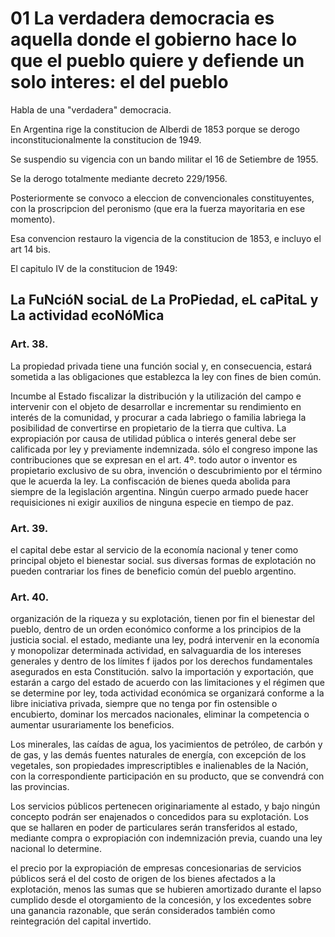 # 01 La verdadera democracia es aquella donde el gobierno hace lo que el pueblo quiere y defiende un solo interes: el del pueblo

Habla de una "verdadera" democracia. 

En Argentina rige la constitucion de Alberdi de 1853 porque se derogo inconstitucionalmente la constitucion de 1949.

Se suspendio su vigencia con un bando militar el 16 de Setiembre de 1955.

Se la derogo totalmente mediante decreto 229/1956.

Posteriormente se convoco a eleccion de convencionales constituyentes, con la proscripcion del peronismo (que era la fuerza mayoritaria en ese momento).

Esa convencion restauro la vigencia de la constitucion de 1853, e incluyo el art 14 bis.

El capitulo IV de la constitucion de 1949:

## La FuNcióN sociaL de La ProPiedad, eL caPitaL y La actividad ecoNóMica

### Art. 38. 
La propiedad privada tiene una función social y, en consecuencia, estará sometida a las obligaciones que establezca la ley con fines de bien común.

Incumbe al Estado fiscalizar la distribución y la utilización del campo e intervenir con el objeto de desarrollar e incrementar su rendimiento en interés de la comunidad, y procurar a cada labriego o familia labriega la posibilidad de convertirse en propietario de la tierra que cultiva. La expropiación por causa de utilidad pública o interés general debe ser calificada por ley y previamente indemnizada. sólo el congreso impone las contribuciones que se expresan en el art. 4º. todo autor o inventor es propietario exclusivo de su obra, invención o descubrimiento por el término que le acuerda la ley. La confiscación de bienes queda abolida para siempre de la legislación argentina. Ningún cuerpo armado puede hacer requisiciones ni exigir auxilios de ninguna especie en tiempo de paz.

### Art. 39. 
el capital debe estar al servicio de la economía nacional y tener como principal objeto el bienestar social. sus diversas formas de explotación no pueden contrariar los fines de beneficio común del pueblo argentino.

### Art. 40. 
organización de la riqueza y su explotación, tienen por fin el bienestar del pueblo, dentro de un orden económico conforme a los principios de la justicia social. el estado, mediante una ley, podrá intervenir en la economía y monopolizar determinada actividad, en salvaguardia de los intereses generales y dentro de los límites 
f ijados por los derechos fundamentales asegurados en esta Constitución. salvo la importación y exportación, que estarán a cargo del estado de acuerdo con las limitaciones y el régimen que se determine por ley, toda actividad económica se organizará conforme a la libre iniciativa privada, siempre que no tenga por fin ostensible 
o encubierto, dominar los mercados nacionales, eliminar la competencia o aumentar usurariamente los beneficios.

Los minerales, las caídas de agua, los yacimientos de petróleo, de carbón y de gas, y las demás fuentes naturales de energía, con excepción de los vegetales, son propiedades imprescriptibles e inalienables de la Nación, con la correspondiente participación en su producto, que se convendrá con las provincias.

 Los servicios públicos pertenecen originariamente al estado, y bajo ningún concepto podrán ser enajenados o concedidos para su explotación. Los que se hallaren en poder de particulares serán transferidos al estado, mediante compra o expropiación con indemnización previa, cuando una ley nacional lo determine.

 el precio por la expropiación de empresas concesionarias de servicios públicos será el del costo de origen de los bienes afectados a la explotación, menos las sumas que se hubieren amortizado durante el lapso cumplido desde el otorgamiento de la concesión, y los excedentes sobre una ganancia razonable, que serán considerados también como reintegración del capital invertido.
